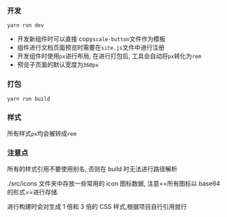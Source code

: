 ### 开发

`yarn run dev`

- 开发新组件时可以直接 copy`scale-button`文件作为模板
- 组件进行文档页面预览时需要在`site.js`文件中进行注册
- 开发组件时使用`px`进行布局, 在进行打包后, 工具会自动将`px`转化为`rem`
- 预览子页面的默认宽度为`360px`

### 打包

`yarn run build`

### 样式

所有样式`px`均会被转成`rem`

### 注意点

所有的样式引用不要使用别名, 否则在 build 时无法进行路径解析

./src/icons 文件夹中存放一些常用的 icon 图标数据, 注意==所有图标以 base64 的形式==进行存储.

进行构建时会对生成 1 倍和 3 倍的 CSS 样式,根据项目自行引用就行
